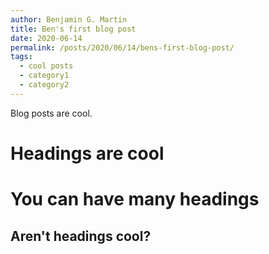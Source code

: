```yaml
---
author: Benjamin G. Martin
title: Ben's first blog post
date: 2020-06-14
permalink: /posts/2020/06/14/bens-first-blog-post/
tags:
  - cool posts
  - category1
  - category2
---
```


Blog posts are cool.

Headings are cool
======

You can have many headings
======

Aren't headings cool?
------